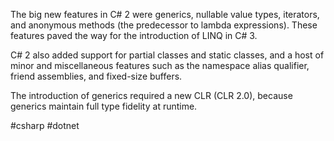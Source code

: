 The big new features in C# 2 were generics, nullable value types, iterators, and anonymous methods (the predecessor to lambda expressions). These features paved the way for the introduction of LINQ in C# 3.

C# 2 also added support for partial classes and static classes, and a host of minor and miscellaneous features such as the namespace alias qualifier, friend assemblies, and fixed-size buffers.

The introduction of generics required a new CLR (CLR 2.0), because generics maintain full type fidelity at runtime.

#csharp #dotnet 